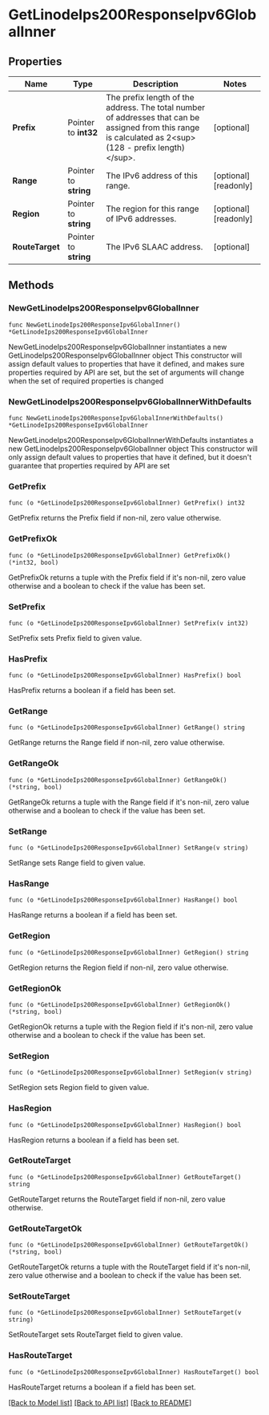 # GetLinodeIps200ResponseIpv6GlobalInner

## Properties

Name | Type | Description | Notes
------------ | ------------- | ------------- | -------------
**Prefix** | Pointer to **int32** | The prefix length of the address. The total number of addresses that can be assigned from this range is calculated as 2&lt;sup&gt;(128 - prefix length)&lt;/sup&gt;. | [optional] 
**Range** | Pointer to **string** | The IPv6 address of this range. | [optional] [readonly] 
**Region** | Pointer to **string** | The region for this range of IPv6 addresses. | [optional] [readonly] 
**RouteTarget** | Pointer to **string** | The IPv6 SLAAC address. | [optional] 

## Methods

### NewGetLinodeIps200ResponseIpv6GlobalInner

`func NewGetLinodeIps200ResponseIpv6GlobalInner() *GetLinodeIps200ResponseIpv6GlobalInner`

NewGetLinodeIps200ResponseIpv6GlobalInner instantiates a new GetLinodeIps200ResponseIpv6GlobalInner object
This constructor will assign default values to properties that have it defined,
and makes sure properties required by API are set, but the set of arguments
will change when the set of required properties is changed

### NewGetLinodeIps200ResponseIpv6GlobalInnerWithDefaults

`func NewGetLinodeIps200ResponseIpv6GlobalInnerWithDefaults() *GetLinodeIps200ResponseIpv6GlobalInner`

NewGetLinodeIps200ResponseIpv6GlobalInnerWithDefaults instantiates a new GetLinodeIps200ResponseIpv6GlobalInner object
This constructor will only assign default values to properties that have it defined,
but it doesn't guarantee that properties required by API are set

### GetPrefix

`func (o *GetLinodeIps200ResponseIpv6GlobalInner) GetPrefix() int32`

GetPrefix returns the Prefix field if non-nil, zero value otherwise.

### GetPrefixOk

`func (o *GetLinodeIps200ResponseIpv6GlobalInner) GetPrefixOk() (*int32, bool)`

GetPrefixOk returns a tuple with the Prefix field if it's non-nil, zero value otherwise
and a boolean to check if the value has been set.

### SetPrefix

`func (o *GetLinodeIps200ResponseIpv6GlobalInner) SetPrefix(v int32)`

SetPrefix sets Prefix field to given value.

### HasPrefix

`func (o *GetLinodeIps200ResponseIpv6GlobalInner) HasPrefix() bool`

HasPrefix returns a boolean if a field has been set.

### GetRange

`func (o *GetLinodeIps200ResponseIpv6GlobalInner) GetRange() string`

GetRange returns the Range field if non-nil, zero value otherwise.

### GetRangeOk

`func (o *GetLinodeIps200ResponseIpv6GlobalInner) GetRangeOk() (*string, bool)`

GetRangeOk returns a tuple with the Range field if it's non-nil, zero value otherwise
and a boolean to check if the value has been set.

### SetRange

`func (o *GetLinodeIps200ResponseIpv6GlobalInner) SetRange(v string)`

SetRange sets Range field to given value.

### HasRange

`func (o *GetLinodeIps200ResponseIpv6GlobalInner) HasRange() bool`

HasRange returns a boolean if a field has been set.

### GetRegion

`func (o *GetLinodeIps200ResponseIpv6GlobalInner) GetRegion() string`

GetRegion returns the Region field if non-nil, zero value otherwise.

### GetRegionOk

`func (o *GetLinodeIps200ResponseIpv6GlobalInner) GetRegionOk() (*string, bool)`

GetRegionOk returns a tuple with the Region field if it's non-nil, zero value otherwise
and a boolean to check if the value has been set.

### SetRegion

`func (o *GetLinodeIps200ResponseIpv6GlobalInner) SetRegion(v string)`

SetRegion sets Region field to given value.

### HasRegion

`func (o *GetLinodeIps200ResponseIpv6GlobalInner) HasRegion() bool`

HasRegion returns a boolean if a field has been set.

### GetRouteTarget

`func (o *GetLinodeIps200ResponseIpv6GlobalInner) GetRouteTarget() string`

GetRouteTarget returns the RouteTarget field if non-nil, zero value otherwise.

### GetRouteTargetOk

`func (o *GetLinodeIps200ResponseIpv6GlobalInner) GetRouteTargetOk() (*string, bool)`

GetRouteTargetOk returns a tuple with the RouteTarget field if it's non-nil, zero value otherwise
and a boolean to check if the value has been set.

### SetRouteTarget

`func (o *GetLinodeIps200ResponseIpv6GlobalInner) SetRouteTarget(v string)`

SetRouteTarget sets RouteTarget field to given value.

### HasRouteTarget

`func (o *GetLinodeIps200ResponseIpv6GlobalInner) HasRouteTarget() bool`

HasRouteTarget returns a boolean if a field has been set.


[[Back to Model list]](../README.md#documentation-for-models) [[Back to API list]](../README.md#documentation-for-api-endpoints) [[Back to README]](../README.md)



